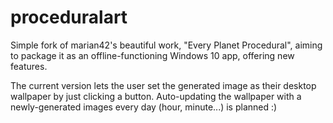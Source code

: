 # proceduralart

Simple fork of marian42's beautiful work, "Every Planet Procedural", aiming to package it as an offline-functioning Windows 10 app, offering new features.

The current version lets the user set the generated image as their desktop wallpaper by just clicking a button. Auto-updating the wallpaper with a newly-generated images every day (hour, minute...) is planned :)
